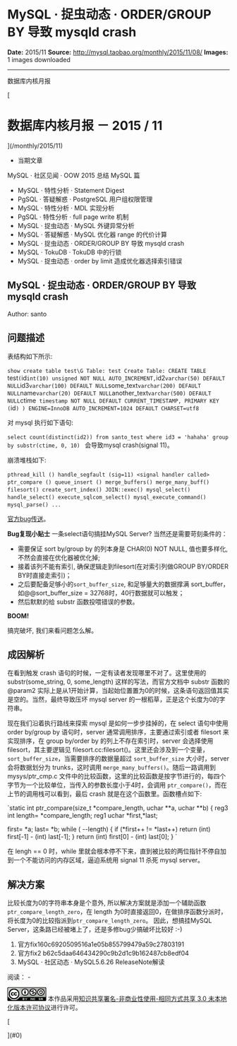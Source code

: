# MySQL · 捉虫动态 · ORDER/GROUP BY 导致 mysqld crash

**Date:** 2015/11
**Source:** http://mysql.taobao.org/monthly/2015/11/08/
**Images:** 1 images downloaded

---

数据库内核月报

 [
 # 数据库内核月报 － 2015 / 11
 ](/monthly/2015/11)

 * 当期文章

 MySQL · 社区见闻 · OOW 2015 总结 MySQL 篇
* MySQL · 特性分析 · Statement Digest
* PgSQL · 答疑解惑 · PostgreSQL 用户组权限管理
* MySQL · 特性分析 · MDL 实现分析
* PgSQL · 特性分析 · full page write 机制
* MySQL · 捉虫动态 · MySQL 外键异常分析
* MySQL · 答疑解惑 · MySQL 优化器 range 的代价计算
* MySQL · 捉虫动态 · ORDER/GROUP BY 导致 mysqld crash
* MySQL · TokuDB · TokuDB 中的行锁
* MySQL · 捉虫动态 · order by limit 造成优化器选择索引错误

 ## MySQL · 捉虫动态 · ORDER/GROUP BY 导致 mysqld crash 
 Author: santo 

 ## 问题描述

表结构如下所示:

`show create table test\G
 Table: test
Create Table: CREATE TABLE `test` (
 `id` int(10) unsigned NOT NULL AUTO_INCREMENT,
 `id2` varchar(50) DEFAULT NULL
 `id3` varchar(100) DEFAULT NULL
 `some_text` varchar(200) DEFAULT NULL
 `name` varchar(20) DEFAULT NULL
 `another_text` varchar(500) DEFAULT NULL
 `ctime` timestamp NOT NULL DEFAULT CURRENT_TIMESTAMP,
 PRIMARY KEY (`id`)
) ENGINE=InnoDB AUTO_INCREMENT=1024 DEFAULT CHARSET=utf8
`

对 mysql 执行如下语句:

`select count(distinct(id2))
from santo_test
where id3 = 'hahaha'
group by substr(ctime, 0, 10)
`
会导致mysql crash(signal 11)。

崩溃堆栈如下:

`pthread_kill ()
handle_segfault (sig=11)
 <signal handler called>
ptr_compare ()
queue_insert ()
merge_buffers()
merge_many_buff()
filesort()
create_sort_index()
JOIN::exec()
mysql_select()
handle_select()
execute_sqlcom_select()
mysql_execute_command()
mysql_parse()
...
`

[官方bug传送](https://bugs.mysql.com/bug.php?id=19660891)。

**Bug复现小贴士**
一条select语句搞挂MySQL Server? 当然还是需要苛刻条件的：

* 需要保证 sort by/group by 的列本身是 CHAR(0) NOT NULL, 值也要多样化, 不然会直接在优化器被优化掉;
* 接着该列不能有索引, 确保逻辑走到filesort(在对索引列做GROUP BY/ORDER BY时直接走索引)；
* 之后要配备足够小的`sort_buffer_size`, 和足够量大的数据撑满 sort_buffer，如@@sort_buffer_size = 32768时，40行数据就可以触发；
* 然后默默的给 substr 函数投喂错误的参数。

**BOOM!**

搞完破坏, 我们来看问题怎么解。

## 成因解析

在看到触发 crash 语句的时候，一定有读者发现哪里不对了。这里使用的 substr(some_string, 0, some_length) 这样的写法，而官方文档中 substr 函数的 @param2 实际上是从1开始计算，当起始位置置为0的时候，这条语句返回值其实是空的。当然，最终导致压坏 mysql server 的一根稻草，正是这个长度为0的字符串。

现在我们沿着执行路线来探索 mysql 是如何一步步挂掉的，在 select 语句中使用 order by/group by 语句时，server 通常调用排序，主要通过索引或者 filesort 来实现排序，在 group by/order by 的列上不存在索引时，server 会选择使用 filesort，其主要逻辑见 filesort.cc:filesort()。这里还会涉及到一个变量，`sort_buffer_size`，当需要排序的数据量超过 `sort_buffer_size` 大小时，server 会将数据划分为 trunks，这时调用 `merge_many_buffers()`。随后一路调用到 mysys/ptr_cmp.c 文件中的比较函数，这里的比较函数是按字节进行的，每四个字节为一个比较单位，当传入的参数长度小于4时，会调用 `ptr_compare()`，而在上节的调用栈可以看到，最后 crash 就是在这个函数里。函数槽点如下:

`static int ptr_compare(size_t *compare_length, uchar **a, uchar **b)
{
 reg3 int length= *compare_length;
 reg1 uchar *first,*last;

 first= *a; last= *b;
 while ( --length)
 {
 if (*first++ != *last++)
 return (int) first[-1] - (int) last[-1];
 }
 return (int) first[0] - (int) last[0];
}
`

在 lengh == 0 时，while 里就会根本停不下来，直到被比较的两位指针不停自加到一个不能访问的内存区域，逼迫系统用 signal 11 杀死 mysql server。

## 解决方案

比较长度为0的字符串本身是个意外, 所以解决方案就是添加一个辅助函数 `ptr_compare_length_zero`，在 length 为0时直接返回0，在做排序函数分派时，将长度为0的比较指派到`ptr_compare_length_zero`。
因此，想搞挂MySQL Server，这条路已经被堵上了，还是多修bug少搞破坏比较好 :-)

1. 官方fix160c6920509516a1e05b855799479a59c27803191
2. 官方fix2 b62c5daa646434290c9b2d1c9b162487cb8edf04
3. MySQL · 社区动态 · MySQL5.6.26 ReleaseNote解读

 阅读： - 

[![知识共享许可协议](.img/8232d49bd3e9_88x31.png)](http://creativecommons.org/licenses/by-nc-sa/3.0/)
本作品采用[知识共享署名-非商业性使用-相同方式共享 3.0 未本地化版本许可协议](http://creativecommons.org/licenses/by-nc-sa/3.0/)进行许可。

 [

 ](#0)